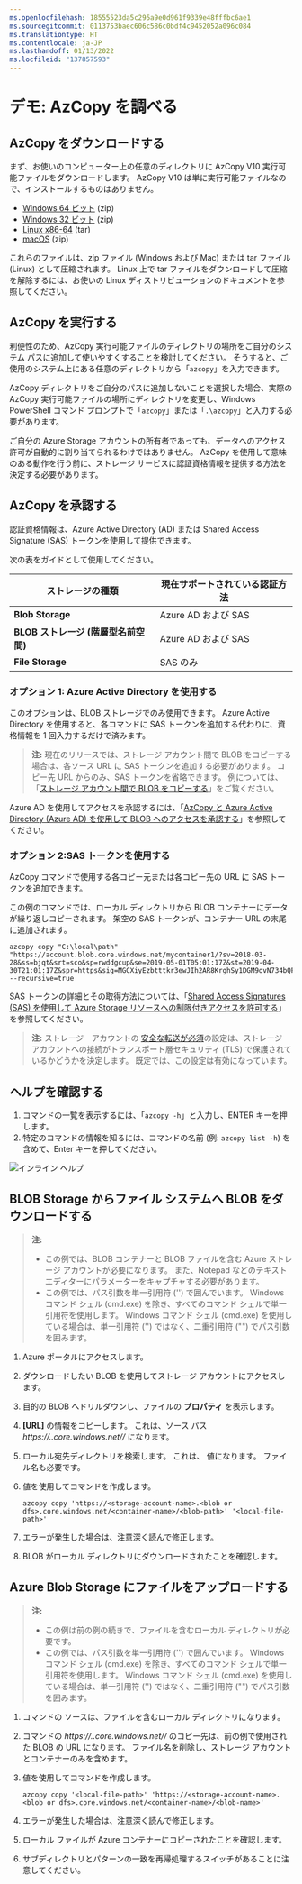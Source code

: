 ```yaml
---
ms.openlocfilehash: 18555523da5c295a9e0d961f9339e48fffbc6ae1
ms.sourcegitcommit: 0113753baec606c586c0bdf4c9452052a096c084
ms.translationtype: HT
ms.contentlocale: ja-JP
ms.lasthandoff: 01/13/2022
ms.locfileid: "137857593"
---
```

# <a name="demonstration-explore-azcopy"></a>デモ: AzCopy を調べる

## <a name="download-azcopy"></a>AzCopy をダウンロードする

まず、お使いのコンピューター上の任意のディレクトリに AzCopy V10 実行可能ファイルをダウンロードします。 AzCopy V10 は単に実行可能ファイルなので、インストールするものはありません。

- [Windows 64 ビット](https://aka.ms/downloadazcopy-v10-windows) (zip)
- [Windows 32 ビット](https://aka.ms/downloadazcopy-v10-windows-32bit) (zip)
- [Linux x86-64](https://aka.ms/downloadazcopy-v10-linux) (tar)
- [macOS](https://aka.ms/downloadazcopy-v10-mac) (zip)

これらのファイルは、zip ファイル (Windows および Mac) または tar ファイル (Linux) として圧縮されます。 Linux 上で tar ファイルをダウンロードして圧縮を解除するには、お使いの Linux ディストリビューションのドキュメントを参照してください。

## <a name="run-azcopy"></a>AzCopy を実行する

利便性のため、AzCopy 実行可能ファイルのディレクトリの場所をご自分のシステム パスに追加して使いやすくすることを検討してください。 そうすると、ご使用のシステム上にある任意のディレクトリから「`azcopy`」を入力できます。

AzCopy ディレクトリをご自分のパスに追加しないことを選択した場合、実際の AzCopy 実行可能ファイルの場所にディレクトリを変更し、Windows PowerShell コマンド プロンプトで「`azcopy`」または「`.\azcopy`」と入力する必要があります。

ご自分の Azure Storage アカウントの所有者であっても、データへのアクセス許可が自動的に割り当てられるわけではありません。 AzCopy を使用して意味のある動作を行う前に、ストレージ サービスに認証資格情報を提供する方法を決定する必要があります。 

## <a name="authorize-azcopy"></a>AzCopy を承認する

認証資格情報は、Azure Active Directory (AD) または Shared Access Signature (SAS) トークンを使用して提供できます。

次の表をガイドとして使用してください。

| ストレージの種類 | 現在サポートされている認証方法 |
|--|--|
|**Blob Storage** | Azure AD および SAS |
|**BLOB ストレージ (階層型名前空間)** | Azure AD および SAS |
|**File Storage** | SAS のみ |

### <a name="option-1-use-azure-active-directory"></a>オプション 1: Azure Active Directory を使用する

このオプションは、BLOB ストレージでのみ使用できます。 Azure Active Directory を使用すると、各コマンドに SAS トークンを追加する代わりに、資格情報を 1 回入力するだけで済みます。  

> **注:**  現在のリリースでは、ストレージ アカウント間で BLOB をコピーする場合は、各ソース URL に SAS トークンを追加する必要があります。 コピー先 URL からのみ、SAS トークンを省略できます。 例については、「[ストレージ アカウント間で BLOB をコピーする](https://docs.microsoft.com/azure/storage/common/storage-use-azcopy-v10#transfer-data)」をご覧ください。

Azure AD を使用してアクセスを承認するには、「[AzCopy と Azure Active Directory (Azure AD) を使用して BLOB へのアクセスを承認する](https://docs.microsoft.com/azure/storage/common/storage-use-azcopy-authorize-azure-active-directory)」を参照してください。

### <a name="option-2-use-a-sas-token"></a>オプション 2:SAS トークンを使用する

AzCopy コマンドで使用する各コピー元または各コピー先の URL に SAS トークンを追加できます。

この例のコマンドでは、ローカル ディレクトリから BLOB コンテナーにデータが繰り返しコピーされます。 架空の SAS トークンが、コンテナー URL の末尾に追加されます。

```azcopy
azcopy copy "C:\local\path" "https://account.blob.core.windows.net/mycontainer1/?sv=2018-03-28&ss=bjqt&srt=sco&sp=rwddgcup&se=2019-05-01T05:01:17Z&st=2019-04-30T21:01:17Z&spr=https&sig=MGCXiyEzbtttkr3ewJIh2AR8KrghSy1DGM9ovN734bQF4%3D" --recursive=true
```

SAS トークンの詳細とその取得方法については、「[Shared Access Signatures (SAS) を使用して Azure Storage リソースへの制限付きアクセスを許可する](https://docs.microsoft.com/azure/storage/common/storage-sas-overview)」を参照してください。

> **注:**  ストレージ　アカウントの [安全な転送が必須](storage-require-secure-transfer.md)の設定は、ストレージ　アカウントへの接続がトランスポート層セキュリティ (TLS) で保護されているかどうかを決定します。 既定では、この設定は有効になっています。   

## <a name="explore-the-help"></a>ヘルプを確認する

1. コマンドの一覧を表示するには、「`azcopy -h`」と入力し、ENTER キーを押します。
2. 特定のコマンドの情報を知るには、コマンドの名前 (例: `azcopy list -h`) を含めて、Enter キーを押してください。

![インライン ヘルプ](Images/azcopy-inline-help.png)

## <a name="download-a-blob-from-blob-storage-to-the-file-system"></a>BLOB Storage からファイル システムへ BLOB をダウンロードする

>**注:**
>- この例では、BLOB コンテナーと BLOB ファイルを含む Azure ストレージ アカウントが必要になります。 また、Notepad などのテキスト エディターにパラメーターをキャプチャする必要があります。
>- この例では、パス引数を単一引用符 ('') で囲んでいます。 Windows コマンド シェル (cmd.exe) を除き、すべてのコマンド シェルで単一引用符を使用します。 Windows コマンド シェル (cmd.exe) を使用している場合は、単一引用符 ('') ではなく、二重引用符 ("") でパス引数を囲みます。

1. Azure ポータルにアクセスします。
2. ダウンロードしたい BLOB を使用してストレージ アカウントにアクセスします。
3. 目的の BLOB へドリルダウンし、ファイルの **プロパティ** を表示します。
4. **[URL]** の情報をコピーします。 これは、ソース パス *https://<storage-account-name>.<blob or dfs>.core.windows.net/<container-name>/<blob-path>* になります。
5. ローカル宛先ディレクトリを検索します。 これは、 *<local-file-path>* 値になります。 ファイル名も必要です。
6. 値を使用してコマンドを作成します。

    ```
    azcopy copy 'https://<storage-account-name>.<blob or dfs>.core.windows.net/<container-name>/<blob-path>' '<local-file-path>'
    ```
    
7. エラーが発生した場合は、注意深く読んで修正します。
8. BLOB がローカル ディレクトリにダウンロードされたことを確認します。 

## <a name="upload-files-to-azure-blob-storage"></a>Azure Blob Storage にファイルをアップロードする

>**注:**
>- この例は前の例の続きで、ファイルを含むローカル ディレクトリが必要です。
>- この例では、パス引数を単一引用符 ('') で囲んでいます。 Windows コマンド シェル (cmd.exe) を除き、すべてのコマンド シェルで単一引用符を使用します。 Windows コマンド シェル (cmd.exe) を使用している場合は、単一引用符 ('') ではなく、二重引用符 ("") でパス引数を囲みます。

1. コマンドの *<local-file-path>* ソースは、ファイルを含むローカル ディレクトリになります。 
2. コマンドの *https://<storage-account-name>.<blob or dfs>.core.windows.net/<container-name>/<blob-name>* のコピー先は、前の例で使用された BLOB の URL になります。 ファイル名を削除し、ストレージ アカウントとコンテナーのみを含めます。 
3. 値を使用してコマンドを作成します。

    ```
    azcopy copy '<local-file-path>' 'https://<storage-account-name>.<blob or dfs>.core.windows.net/<container-name>/<blob-name>'
    ```

5. エラーが発生した場合は、注意深く読んで修正します。
6. ローカル ファイルが Azure コンテナーにコピーされたことを確認します。 
7. サブディレクトリとパターンの一致を再帰処理するスイッチがあることに注意してください。
